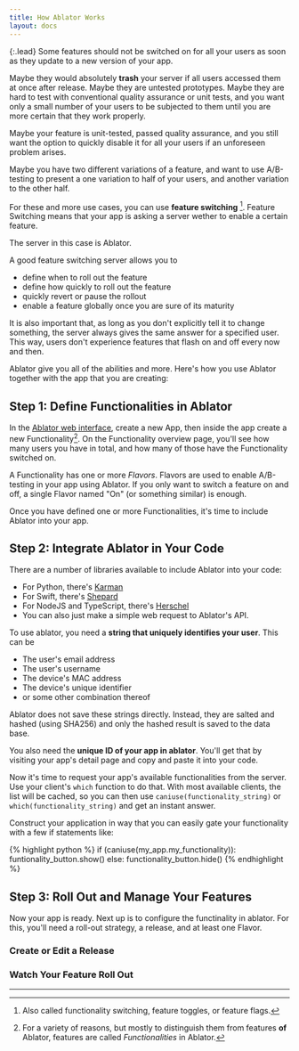 ```yaml
---
title: How Ablator Works
layout: docs
---
```


{:.lead}
Some features should not be switched on for all your users as soon as they update to a new version of your app.

Maybe they would absolutely **trash** your server if all users accessed them at once after release. Maybe they are untested prototypes. Maybe they are hard to test with conventional quality assurance or unit tests, and you want only a small number of your users to be subjected to them until you are more certain that they work properly.

Maybe your feature is unit-tested, passed quality assurance, and you still want the option to quickly disable it for all your users if an unforeseen problem arises.

Maybe you have two different variations of a feature, and want to use A/B-testing to present a one variation to half of your users, and another variation to the other half. 

For these and more use cases, you can use **feature switching** [^1]. Feature Switching means that your app is asking a server wether to enable a certain feature. 

[^1]: Also called functionality switching, feature toggles, or feature flags.[^2]

The server in this case is Ablator.

A good feature switching server allows you to 
- define when to roll out the feature
- define how quickly to roll out the feature
- quickly revert or pause the rollout
- enable a feature globally once you are sure of its maturity

It is also important that, as long as you don't explicitly tell it to change something, the server always gives the same answer for a specified user. This way, users don't experience features that flash on and off every now and then. 

Ablator give you all of the abilities and more. Here's how you use Ablator together with the app that you are creating:

## Step 1: Define Functionalities in Ablator
In the [Ablator web interface](http://ablator.space/), create a new App, then inside the app create a new Functionality[^2]. On the Functionality overview page, you'll see how many users you have in total, and how many of those have the Functionality switched on.

[^2]: For a variety of reasons, but mostly to distinguish them from features **of** Ablator, features are called *Functionalities* in Ablator.

A Functionality has one or more *Flavors*. Flavors are used to enable A/B-testing in your app using Ablator. If you only want to switch a feature on and off, a single Flavor named "On" (or something similar) is enough.

Once you have defined one or more Functionalities, it's time to include Ablator into your app. 

## Step 2: Integrate Ablator in Your Code
There are a number of libraries available to include Ablator into your code:

- For Python, there's [Karman](https://github.com/ablator/karman)
- For Swift, there's [Shepard](https://github.com/ablator/shepard)
- For NodeJS and TypeScript, there's [Herschel](https://github.com/ablator/herschel)
- You can also just make a simple web request to Ablator's API.

To use ablator, you need a **string that uniquely identifies your user**. This can be 

- The user's email address
- The user's username
- The device's MAC address
- The device's unique identifier
- or some other combination thereof

Ablator does not save these strings directly. Instead, they are salted and hashed (using SHA256) and only the hashed result is saved to the data base. 

You also need the **unique ID of your app in ablator**. You'll get that by visiting your app's detail page and copy and paste it into your code. 

Now it's time to request your app's available functionalities from the server. Use your client's `which` function to do that. With most available clients, the list will be cached, so you can then use `caniuse(functionality_string)` or `which(functionality_string)` and get an instant answer.

Construct your application in way that you can easily gate your functionality with a few if statements like:

{% highlight python %}
    if (caniuse(my_app.my_functionality)):
        funtionality_button.show()
    else:
        functionality_button.hide()
{% endhighlight %}

## Step 3: Roll Out and Manage Your Features

Now your app is ready. Next up is to configure the functinality in ablator. For this, you'll need a roll-out strategy, a release, and at least one Flavor.

### Create or Edit a Release

### Watch Your Feature Roll Out

---
